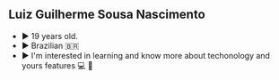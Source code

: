 ## **Luiz Guilherme Sousa Nascimento**
  - :arrow_forward: 19 years old.
  - :arrow_forward: Brazilian :brazil:
  - :arrow_forward: I'm interested in learning and know more about techonology and yours features :computer: :book:
<!---
LuizGuilhermeNascimento/LuizGuilhermeNascimento is a ✨ special ✨ repository because its `README.md` (this file) appears on your GitHub profile.
You can click the Preview link to take a look at your changes.
--->
